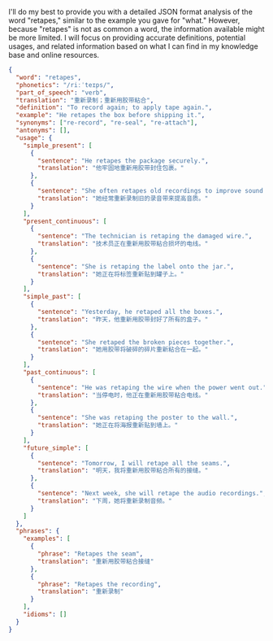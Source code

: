 I'll do my best to provide you with a detailed JSON format analysis of the word "retapes," similar to the example you gave for "what." However, because "retapes" is not as common a word, the information available might be more limited. I will focus on providing accurate definitions, potential usages, and related information based on what I can find in my knowledge base and online resources.

```json
{
  "word": "retapes",
  "phonetics": "/riːˈteɪps/",
  "part_of_speech": "verb",
  "translation": "重新录制；重新用胶带粘合",
  "definition": "To record again; to apply tape again.",
  "example": "He retapes the box before shipping it.",
  "synonyms": ["re-record", "re-seal", "re-attach"],
  "antonyms": [],
  "usage": {
    "simple_present": [
      {
        "sentence": "He retapes the package securely.",
        "translation": "他牢固地重新用胶带封住包裹。"
      },
      {
        "sentence": "She often retapes old recordings to improve sound quality.",
        "translation": "她经常重新录制旧的录音带来提高音质。"
      }
    ],
    "present_continuous": [
      {
        "sentence": "The technician is retaping the damaged wire.",
        "translation": "技术员正在重新用胶带粘合损坏的电线。"
      },
      {
        "sentence": "She is retaping the label onto the jar.",
        "translation": "她正在将标签重新贴到罐子上。"
      }
    ],
    "simple_past": [
      {
        "sentence": "Yesterday, he retaped all the boxes.",
        "translation": "昨天，他重新用胶带封好了所有的盒子。"
      },
      {
        "sentence": "She retaped the broken pieces together.",
        "translation": "她用胶带将破碎的碎片重新粘合在一起。"
      }
    ],
    "past_continuous": [
      {
        "sentence": "He was retaping the wire when the power went out.",
        "translation": "当停电时，他正在重新用胶带粘合电线。"
      },
      {
        "sentence": "She was retaping the poster to the wall.",
        "translation": "她正在将海报重新贴到墙上。"
      }
    ],
    "future_simple": [
      {
        "sentence": "Tomorrow, I will retape all the seams.",
        "translation": "明天，我将重新用胶带粘合所有的接缝。"
      },
      {
        "sentence": "Next week, she will retape the audio recordings.",
        "translation": "下周，她将重新录制音频。"
      }
    ]
  },
  "phrases": {
    "examples": [
      {
        "phrase": "Retapes the seam",
        "translation": "重新用胶带粘合接缝"
      },
      {
        "phrase": "Retapes the recording",
        "translation": "重新录制"
      }
    ],
    "idioms": []
  }
}
```
 